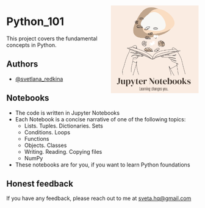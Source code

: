 <img
  align="right"
  src="readme-logo1.png"
  style="width: 230px; height: 230px">

# Python_101
  
This project covers the fundamental concepts in Python.
## Authors

- [@svetlana_redkina](https://github.com/SvetlanaRedkina)


## Notebooks

- The code is written in Jupyter Notebooks
- Each Notebook is a concise narrative of one of the following topics:
    * Lists. Tuples. Dictionaries. Sets
    * Conditions. Loops
    * Functions
    * Objects. Classes
    * Writing. Reading. Copying files
    * NumPy
- These notebooks are for you, if you want to learn Python foundations 

## Honest feedback

If you have any feedback, please reach out to me at sveta.hq@gmail.com
